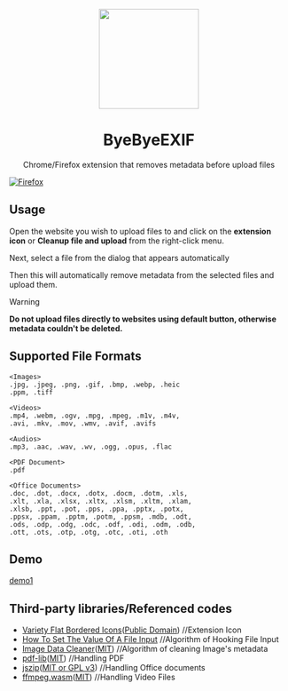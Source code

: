 <p align="center">
  <img width="180" src="https://github.com/user-attachments/assets/784ea26f-571a-429b-a8f3-6e28272bfd1d">
  <h1 align="center">ByeByeEXIF</h1>
  <div align="center"> Chrome/Firefox extension that removes metadata before upload files</div>
</p>


[![Firefox](https://extensionworkshop.com/assets/img/documentation/publish/get-the-addon-178x60px.dad84b42.png)](https://addons.mozilla.org/ja/firefox/addon/byebyeexif/)

## Usage
Open the website you wish to upload files to and click on the **extension icon** or **Cleanup file and upload** from the right-click menu.

Next, select a file from the dialog that appears automatically

Then this will automatically remove metadata from the selected files and upload them.

> [!WARNING]
> **Do not upload files directly to websites using default button, otherwise metadata couldn't be deleted.**

## Supported File Formats
```
<Images>
.jpg, .jpeg, .png, .gif, .bmp, .webp, .heic
.ppm, .tiff

<Videos>
.mp4, .webm, .ogv, .mpg, .mpeg, .m1v, .m4v,
.avi, .mkv, .mov, .wmv, .avif, .avifs

<Audios>
.mp3, .aac, .wav, .wv, .ogg, .opus, .flac

<PDF Document>
.pdf

<Office Documents>
.doc, .dot, .docx, .dotx, .docm, .dotm, .xls,
.xlt, .xla, .xlsx, .xltx, .xlsm, .xltm, .xlam,
.xlsb, .ppt, .pot, .pps, .ppa, .pptx, .potx,
.ppsx, .ppam, .pptm, .potm, .ppsm, .mdb, .odt,
.ods, .odp, .odg, .odc, .odf, .odi, .odm, .odb,
.ott, .ots, .otp, .otg, .otc, .oti, .oth
```

## Demo
[demo1](https://github.com/user-attachments/assets/3292feb6-656b-4597-93ed-8e22909dece1)


## Third-party libraries/Referenced codes
* [Variety Flat Bordered Icons](https://www.svgrepo.com/svg/467701/eraser-3)([Public Domain](https://www.svgrepo.com/page/licensing/#PD)) //Extension Icon
* [How To Set The Value Of A File Input](https://pqina.nl/blog/set-value-to-file-input/) //Algorithm of Hooking File Input
* [Image Data Cleaner](https://github.com/codepo8/image-data-cleaner/blob/master/scripts/cleaner.js#L49)([MIT](https://github.com/codepo8/image-data-cleaner/blob/master/LICENSE.md)) //Algorithm of cleaning Image's metadata
* [pdf-lib](https://github.com/Hopding/pdf-lib)([MIT](https://github.com/Hopding/pdf-lib/blob/master/LICENSE.md)) //Handling PDF
* [jszip](https://github.com/Stuk/jszip)([MIT or GPL v3](https://github.com/Stuk/jszip/blob/main/LICENSE.markdown)) //Handling Office documents
* [ffmpeg.wasm](https://github.com/ffmpegwasm/ffmpeg.wasm)([MIT](https://github.com/ffmpegwasm/ffmpeg.wasm/blob/main/LICENSE)) //Handling Video Files
